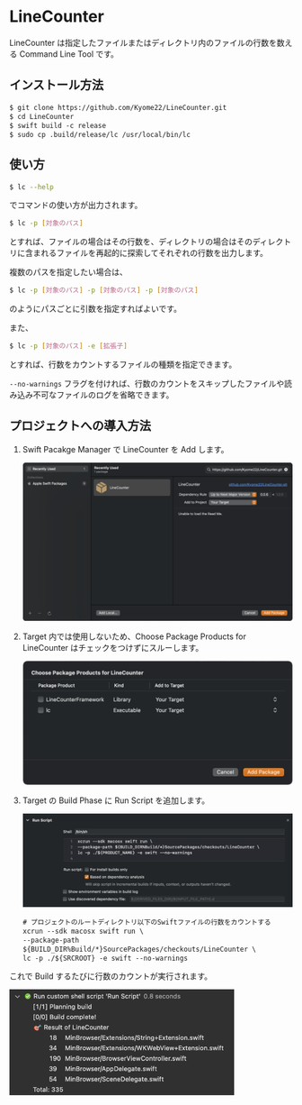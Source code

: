 # LineCounter

LineCounter は指定したファイルまたはディレクトリ内のファイルの行数を数える Command Line Tool です。

## インストール方法

```shell
$ git clone https://github.com/Kyome22/LineCounter.git
$ cd LineCounter
$ swift build -c release
$ sudo cp .build/release/lc /usr/local/bin/lc
```

## 使い方

```sh
$ lc --help
```

でコマンドの使い方が出力されます。

```sh
$ lc -p [対象のパス]
```

とすれば、ファイルの場合はその行数を、ディレクトリの場合はそのディレクトリに含まれるファイルを再起的に探索してそれぞれの行数を出力します。

複数のパスを指定したい場合は、

```sh
$ lc -p [対象のパス] -p [対象のパス] -p [対象のパス]
```

のようにパスごとに引数を指定すればよいです。

また、

```sh
$ lc -p [対象のパス] -e [拡張子]
```

とすれば、行数をカウントするファイルの種類を指定できます。

`--no-warnings` フラグを付ければ、行数のカウントをスキップしたファイルや読み込み不可なファイルのログを省略できます。

## プロジェクトへの導入方法

1. Swift Pacakge Manager で LineCounter を Add します。

   <img src="./Images/add_package.png" alt="Add Package" width="500px">

2. Target 内では使用しないため、Choose Package Products for LineCounter はチェックをつけずにスルーします。

   <img src="./Images/not_choose_package.png" alt="Not Choose Package" width="500px">

3. Target の Build Phase に Run Script を追加します。

   <img src="./Images/add_run_script.png" alt="Add Run Script" width="600px">

   ```sh:スクリプトの例
   # プロジェクトのルートディレクトリ以下のSwiftファイルの行数をカウントする
   xcrun --sdk macosx swift run \
   --package-path ${BUILD_DIR%Build/*}SourcePackages/checkouts/LineCounter \
   lc -p ./${SRCROOT} -e swift --no-warnings
   ```

これで Build するたびに行数のカウントが実行されます。

<img src="./Images/sample_output.png" alt="Sample Output" width="400px">
